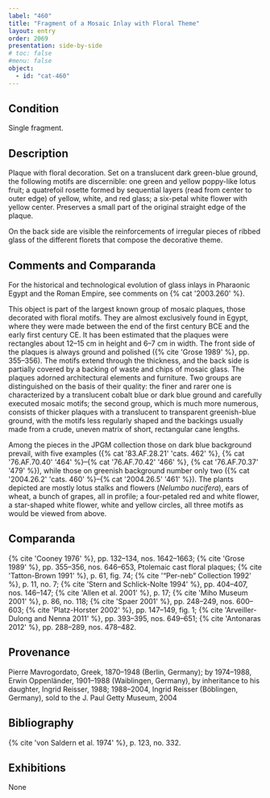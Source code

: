 ```yaml
---
label: "460"
title: "Fragment of a Mosaic Inlay with Floral Theme"
layout: entry
order: 2069
presentation: side-by-side
# toc: false
#menu: false 
object:
  - id: "cat-460"
---
```


## Condition

Single fragment.

## Description

Plaque with floral decoration. Set on a translucent dark green-blue ground, the following motifs are discernible: one green and yellow poppy-like lotus fruit; a quatrefoil rosette formed by sequential layers (read from center to outer edge) of yellow, white, and red glass; a six-petal white flower with yellow center. Preserves a small part of the original straight edge of the plaque.

On the back side are visible the reinforcements of irregular pieces of ribbed glass of the different florets that compose the decorative theme.

##  Comments and Comparanda

For the historical and technological evolution of glass inlays in Pharaonic Egypt and the Roman Empire, see comments on {% cat '2003.260' %}.

This object is part of the largest known group of mosaic plaques, those decorated with floral motifs. They are almost exclusively found in Egypt, where they were made between the end of the first century BCE and the early first century CE. It has been estimated that the plaques were rectangles about 12–15 cm in height and 6–7 cm in width. The front side of the plaques is always ground and polished ({% cite 'Grose 1989' %}, pp. 355–356). The motifs extend through the thickness, and the back side is partially covered by a backing of waste and chips of mosaic glass. The plaques adorned architectural elements and furniture. Two groups are distinguished on the basis of their quality: the finer and rarer one is characterized by a translucent cobalt blue or dark blue ground and carefully executed mosaic motifs; the second group, which is much more numerous, consists of thicker plaques with a translucent to transparent greenish-blue ground, with the motifs less regularly shaped and the backings usually made from a crude, uneven matrix of short, rectangular cane lengths.

Among the pieces in the JPGM collection those on dark blue background prevail, with five examples ({% cat '83.AF.28.21' 'cats. 462' %}, {% cat '76.AF.70.40' '464' %}–{% cat '76.AF.70.42' '466' %}, {% cat '76.AF.70.37' '479' %}), while those on greenish background number only two ({% cat '2004.26.2' 'cats. 460' %}–{% cat '2004.26.5' '461' %}). The plants depicted are mostly lotus stalks and flowers (*Nelumbo nucifera*), ears of wheat, a bunch of grapes, all in profile; a four-petaled red and white flower, a star-shaped white flower, white and yellow circles, all three motifs as would be viewed from above.

## Comparanda

{% cite 'Cooney 1976' %}, pp. 132–134, nos. 1642–1663; {% cite 'Grose 1989' %}, pp. 355–356, nos. 646–653, Ptolemaic cast floral plaques; {% cite 'Tatton-Brown 1991' %}, p. 61, fig. 74; {% cite '“Per-neb” Collection 1992' %}, p. 11, no. 7; {% cite 'Stern and Schlick-Nolte 1994' %}, pp. 404–407, nos. 146–147; {% cite 'Allen et al. 2001' %}, p. 17; {% cite 'Miho Museum 2001' %}, p. 86, no. 118; {% cite 'Spaer 2001' %}, pp. 248–249, nos. 600–603; {% cite 'Platz-Horster 2002' %}, pp. 147–149, fig. 1; {% cite 'Arveiller-Dulong and Nenna 2011' %}, pp. 393–395, nos. 649–651; {% cite 'Antonaras 2012' %}, pp. 288–289, nos. 478–482.

## Provenance

Pierre Mavrogordato, Greek, 1870–1948 (Berlin, Germany); by 1974–1988, Erwin Oppenländer, 1901–1988 (Waiblingen, Germany), by inheritance to his daughter, Ingrid Reisser, 1988; 1988–2004, Ingrid Reisser (Böblingen, Germany), sold to the J. Paul Getty Museum, 2004

## Bibliography

{% cite 'von Saldern et al. 1974' %}, p. 123, no. 332.

## Exhibitions

None